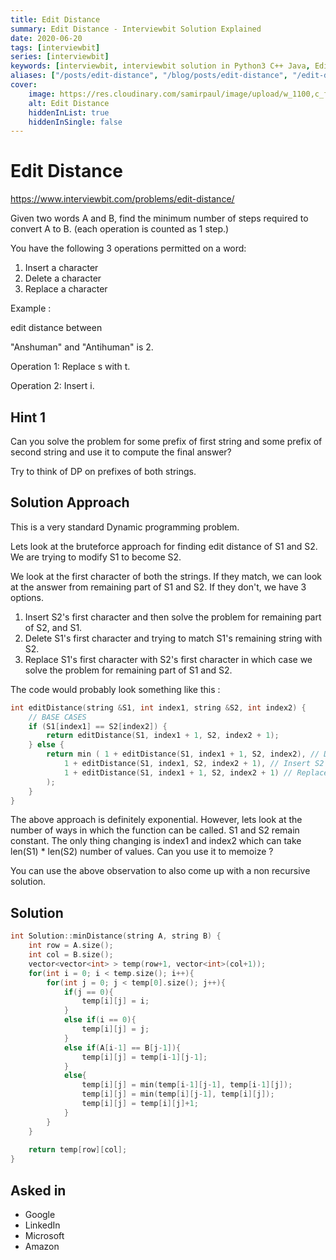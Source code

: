 ```yaml
---
title: Edit Distance
summary: Edit Distance - Interviewbit Solution Explained
date: 2020-06-20
tags: [interviewbit]
series: [interviewbit]
keywords: [interviewbit, interviewbit solution in Python3 C++ Java, Edit Distance solution]
aliases: ["/posts/edit-distance", "/blog/posts/edit-distance", "/edit-distance"]
cover:
    image: https://res.cloudinary.com/samirpaul/image/upload/w_1100,c_fit,co_rgb:FFFFFF,l_text:Arial_70_bold:Edit Distance - Solution Explained/problem-solving.webp
    alt: Edit Distance
    hiddenInList: true
    hiddenInSingle: false
---
```


# Edit Distance

https://www.interviewbit.com/problems/edit-distance/

Given two words A and B, find the minimum number of steps required to convert A to B. (each operation is counted as 1 step.)

You have the following 3 operations permitted on a word:

1. Insert a character
2. Delete a character
3. Replace a character

Example :

edit distance between

"Anshuman" and "Antihuman" is 2.

Operation 1: Replace s with t.

Operation 2: Insert i.

## Hint 1


Can you solve the problem for some prefix of first string and some prefix of second string and use it to compute the final answer?

Try to think of DP on prefixes of both strings.

## Solution Approach

This is a very standard Dynamic programming problem.

Lets look at the bruteforce approach for finding edit distance of S1 and S2.
We are trying to modify S1 to become S2.

We look at the first character of both the strings. 
If they match, we can look at the answer from remaining part of S1 and S2. 
If they don't, we have 3 options. 
1) Insert S2's first character and then solve the problem for remaining part of S2, and S1.
2) Delete S1's first character and trying to match S1's remaining string with S2.
3) Replace S1's first character with S2's first character in which case we solve the problem for remaining part of S1 and S2.

The code would probably look something like this :

```cpp
int editDistance(string &S1, int index1, string &S2, int index2) {
    // BASE CASES
    if (S1[index1] == S2[index2]) {
        return editDistance(S1, index1 + 1, S2, index2 + 1);
    } else {
        return min ( 1 + editDistance(S1, index1 + 1, S2, index2), // Delete S1 char
            1 + editDistance(S1, index1, S2, index2 + 1), // Insert S2 char
            1 + editDistance(S1, index1 + 1, S2, index2 + 1) // Replace S1 first char with S2 first char
        );
    }
}
```

The above approach is definitely exponential. 
However, lets look at the number of ways in which the function can be called. S1 and S2 remain constant. The only thing changing is index1 and index2 which can take len(S1) * len(S2) number of values. Can you use it to memoize ?

You can use the above observation to also come up with a non recursive solution.


## Solution

```cpp
int Solution::minDistance(string A, string B) {
    int row = A.size();
    int col = B.size();
    vector<vector<int> > temp(row+1, vector<int>(col+1));
    for(int i = 0; i < temp.size(); i++){
        for(int j = 0; j < temp[0].size(); j++){
            if(j == 0){
                temp[i][j] = i;
            }
            else if(i == 0){
                temp[i][j] = j;
            }
            else if(A[i-1] == B[j-1]){
                temp[i][j] = temp[i-1][j-1];
            }
            else{
                temp[i][j] = min(temp[i-1][j-1], temp[i-1][j]);
                temp[i][j] = min(temp[i][j-1], temp[i][j]);
                temp[i][j] = temp[i][j]+1;
            }
        }
    }
    
    return temp[row][col];
}
```

## Asked in

* Google
* LinkedIn
* Microsoft
* Amazon

